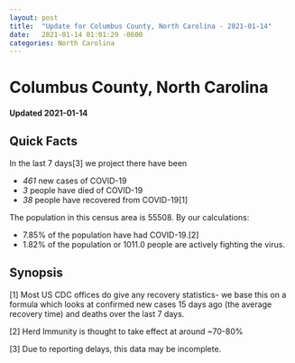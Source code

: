 ```yaml
---
layout: post
title:  "Update for Columbus County, North Carolina - 2021-01-14"
date:   2021-01-14 01:01:29 -0600
categories: North Carolina
---
```


# Columbus County, North Carolina
#### Updated 2021-01-14

## Quick Facts

In the last 7 days[3] we project there have been
- *461* new cases of COVID-19
- *3* people have died of COVID-19
- *38* people have recovered from COVID-19[1]

The population in this census area is 55508. By our calculations:
- 7.85% of the population have had COVID-19.[2]
- 1.82% of the population or 1011.0 people are actively fighting the virus.

## Synopsis




[1] Most US CDC offices do give any recovery statistics- we base this on a formula which looks at confirmed new cases
15 days ago (the average recovery time) and deaths over the last 7 days.

[2] Herd Immunity is thought to take effect at around ~70-80%

[3] Due to reporting delays, this data may be incomplete.
 
    